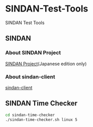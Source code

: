 # SINDAN-Test-Tools
SINDAN Test Tools

## SINDAN

### About SINDAN Project

[SINDAN Project](https://www.sindan-net.com/)(Japanese edition only)

### About sindan-client

[sindan-client](https://github.com/SINDAN/sindan-client)


## SINDAN Time Checker

``` sh
cd sindan-time-checker
./sindan-time-checker.sh linux 5
```



